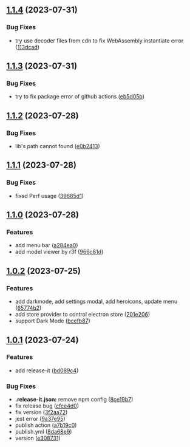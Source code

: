 

## [1.1.4](https://github.com/MarshallChang/Manyi-transformer/compare/v1.1.3...v1.1.4) (2023-07-31)


### Bug Fixes

* try use decoder files from cdn to fix WebAssembly.instantiate error ([113dcad](https://github.com/MarshallChang/Manyi-transformer/commit/113dcadec2cee7f5224c4c699857d183e7c8356d))

## [1.1.3](https://github.com/MarshallChang/Manyi-transformer/compare/v1.1.2...v1.1.3) (2023-07-31)


### Bug Fixes

* try to fix package error of github actions ([eb5d05b](https://github.com/MarshallChang/Manyi-transformer/commit/eb5d05be01f8ee529461ee3da161e59aa5d06855))

## [1.1.2](https://github.com/MarshallChang/Manyi-transformer/compare/v1.1.1...v1.1.2) (2023-07-28)


### Bug Fixes

* lib's path cannot found ([e0b2413](https://github.com/MarshallChang/Manyi-transformer/commit/e0b2413976bb011fa94bd50c93462d72dec01d9e))

## [1.1.1](https://github.com/MarshallChang/Manyi-transformer/compare/v1.1.0...v1.1.1) (2023-07-28)


### Bug Fixes

* fixed Perf usage ([39685d1](https://github.com/MarshallChang/Manyi-transformer/commit/39685d192147a5239dad11ff2e6b58f698226df5))

## [1.1.0](https://github.com/MarshallChang/Manyi-transformer/compare/v1.0.2...v1.1.0) (2023-07-28)


### Features

* add menu bar ([a284ea0](https://github.com/MarshallChang/Manyi-transformer/commit/a284ea09fa0d84c30bbf1b0fc7c9767befc15bc1))
* add model viewer by r3f ([966c81d](https://github.com/MarshallChang/Manyi-transformer/commit/966c81da2f757a8b8f12aca375b621403d2e3384))

## [1.0.2](https://github.com/MarshallChang/Manyi-transformer/compare/v1.0.1...v1.0.2) (2023-07-25)


### Features

* add darkmode, add settings modal, add heroicons, update menu ([65774b2](https://github.com/MarshallChang/Manyi-transformer/commit/65774b26b9c02b6ba958cd79a8988de4bc17021c))
* add store provider to control electron store ([201e206](https://github.com/MarshallChang/Manyi-transformer/commit/201e206f69c7ead6df45970f8ea73c42ff54e6f2))
* support Dark Mode ([bcefb87](https://github.com/MarshallChang/Manyi-transformer/commit/bcefb87bf314887944e49653a07296410b89270e))

## [1.0.1](https://github.com/MarshallChang/Manyi-transformer/compare/v1.0.0...v1.0.1) (2023-07-24)


### Features

* add release-it ([bd089c4](https://github.com/MarshallChang/Manyi-transformer/commit/bd089c43462be465f8cffab318475aa1e105f619))


### Bug Fixes

* **.release-it.json:** remove npm config ([8ce19b7](https://github.com/MarshallChang/Manyi-transformer/commit/8ce19b7ba15f4afd5cb142bd06044b3bd1f2ce1c))
* fix release bug ([cfce4d0](https://github.com/MarshallChang/Manyi-transformer/commit/cfce4d063ffd234c2f524983637fb28754088625))
* fix version ([3f2aa72](https://github.com/MarshallChang/Manyi-transformer/commit/3f2aa7206b3cf5ac47f5b4b4f5246523eb35b85b))
* jest error ([9a37e95](https://github.com/MarshallChang/Manyi-transformer/commit/9a37e9599115b2853992e13085000568cb75ae69))
* publish action ([a7b19c0](https://github.com/MarshallChang/Manyi-transformer/commit/a7b19c00a89fd921e62486dd10152cfb7243e058))
* publish.yml ([8da68e9](https://github.com/MarshallChang/Manyi-transformer/commit/8da68e91f3a53ae2aac064585e98ced8e46926c9))
* version ([e308731](https://github.com/MarshallChang/Manyi-transformer/commit/e308731b46221dcc4e141e3b6ef90091016cab9c))